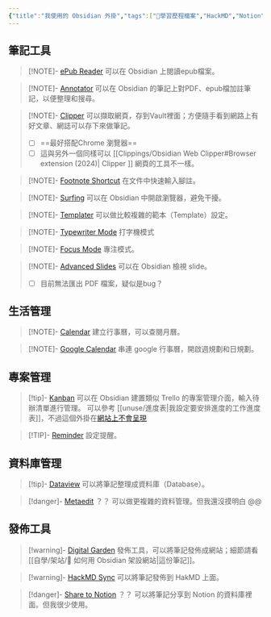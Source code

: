 ```yaml
---
{"title":"我使用的 Obsidian 外掛","tags":["🎯學習歷程檔案","HackMD","Notion","📝數位工具交流beta","DigitalGarden","obsidian","self_learing","website_design"],"status":"✅ Done","dg-publish":true,"hackmd":{"url":"https://hackmd.io/_jamnsXQT1yJ1eLZq2ATFQ","title":"我使用的 Obsidian 外掛","lastSync":"2025-05-06T05:57:44.840Z"},"permalink":"/數位工具/我所使用的 Obsidian 外掛/","dgPassFrontmatter":true,"created":"2025-05-06T17:39:58.000+08:00","updated":"2025-05-10T22:00:15.685+08:00"}
---
```



## 筆記工具


> [!NOTE]- [ePub Reader](obsidian://show-plugin?id=obsidian-epub-plugin)
> 可以在 Obsidian 上閱讀epub檔案。

> [!NOTE]- [Annotator](obsidian://show-plugin?id=obsidian-annotator)
> 可以在 Obsidian 的筆記上對PDF、epub檔加註筆記，以便整理和搜尋。

> [!NOTE]- [Clipper](obsidian://show-plugin?id=obsidian-clipper)
> 可以擷取網頁，存到Vault裡面；方便隨手看到網路上有好文章、網誌可以存下來做筆記。
> - [ ] ==最好搭配Chrome 瀏覽器==
> - [ ] 這與另外一個同樣可以 [[Clippings/Obsidian Web Clipper#Browser extension (2024)\| Clipper ]] 網頁的工具不一樣。

> [!NOTE]- [Footnote Shortcut](obsidian://show-plugin?id=obsidian-footnotes)
> 在文件中快速輸入腳註。
  

> [!NOTE]- [Surfing](obsidian://show-plugin?id=surfing)
> 可以在 Obsidian 中開啟瀏覽器，避免干擾。


> [!NOTE]- [Templater](obsidian://show-plugin?id=templater-obsidian)
> 可以做比較複雜的範本（Template）設定。


> [!NOTE]- [Typewriter Mode](obsidian://show-plugin?id=typewriter-mode)
> 打字機模式


> [!NOTE]- [Focus Mode](obsidian://show-plugin?id=obsidian-focus-mode)
> 專注模式。


> [!NOTE]- [Advanced Slides](obsidian://show-plugin?id=obsidian-advanced-slides)
> 可以在 Obsidian 檢視 slide。
> - [ ] 目前無法匯出 PDF 檔案，疑似是bug？

## 生活管理


> [!NOTE]- [Calendar](obsidian://show-plugin?id=calendar)
> 建立行事曆，可以查閱月曆。


> [!NOTE]- [Google Calendar](obsidian://show-plugin?id=google-calendar)
> 串連 google 行事曆，開啟週規劃和日規劃。





## 專案管理


> [!tip]- [Kanban](obsidian://show-plugin?id=obsidian-kanban)
> 可以在 Obsidian 建置類似 Trello 的專案管理介面，輸入待辦清單進行管理。
> 可以參考 [[unuse/進度表\|我設定要安排進度的工作進度表]]，不過這個外掛在[網站上不會呈現](https://bravetree318.netlify.app/%E7%A4%BE%E6%9C%83%E5%A0%B1%E5%B0%8E%E5%B7%A5%E4%BD%9C%E9%9A%8A@0606/%E9%80%B2%E5%BA%A6%E8%A1%A8/)


> [!TIP]- [Reminder](obsidian://show-plugin?id=obsidian-reminder-plugin)
> 設定提醒。

## 資料庫管理

> [!tip]- [Dataview](obsidian://show-plugin?id=dataview)
> 可以將筆記整理成資料庫（Database）。


> [!danger]- [Metaedit](obsidian://show-plugin?id=metaedit) ？？
> 可以做更複雜的資料管理。但我還沒摸明白 @@



## 發佈工具


> [!warning]- [Digital Garden](obsidian://show-plugin?id=digitalgarden)
> 發佈工具，可以將筆記發佈成網站；細節請看[[自學/架站/🔖 如何用 Obsidian 架設網站\|這份筆記]]。


> [!warning]- [HackMD Sync](obsidian://show-plugin?id=hackmd-sync)
> 可以將筆記發佈到 HakMD 上面。


> [!danger]- [Share to Notion](obsidian://show-plugin?id=obsidian-to-notion) ？？
> 可以將筆記分享到 Notion 的資料庫裡面。但我很少使用。


